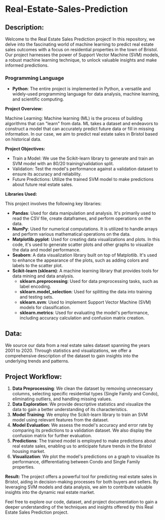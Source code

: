 # Real-Estate-Sales-Prediction

## Description:
Welcome to the Real Estate Sales Prediction project! In this repository, we delve into the fascinating world of machine learning to predict real estate sales outcomes with a focus on residential properties in the town of Bristol. Our project harnesses the power of Support Vector Machine (SVM) models, a robust machine learning technique, to unlock valuable insights and make informed predictions.

### Programming Language

- **Python**: The entire project is implemented in Python, a versatile and widely-used programming language for data analysis, machine learning, and scientific computing.

**Project Overview:**

Machine Learning:
Machine learning (ML) is the process of building algorithms that can "learn" from data. ML takes a dataset and endeavors to construct a model that can accurately predict future data or fill in missing information. In our case, we aim to predict real estate sales in Bristol based on historical data.

**Project Objectives:**
* Train a Model: We use the Scikit-learn library to generate and train an SVM model with an 80/20 training/validation split.
* Validation: Test the model's performance against a validation dataset to ensure its accuracy and reliability.
* Future Predictions: Utilize the trained SVM model to make predictions about future real estate sales.

**Libraries Used:**

This project involves the following key libraries:

- **Pandas**: Used for data manipulation and analysis. It's primarily used to read the CSV file, create dataframes, and perform operations on the data.
- **NumPy**: Used for numerical computations. It is utilized to handle arrays and perform various mathematical operations on the data.
- **Matplotlib.pyplot**: Used for creating data visualizations and plots. In this code, it's used to generate scatter plots and other graphs to visualize the data and model performance.
- **Seaborn**: A data visualization library built on top of Matplotlib. It's used to enhance the appearance of the plots, such as adding colors and labels to the scatter plot.
- **Scikit-learn (sklearn)**: A machine learning library that provides tools for data mining and data analysis.
  - **sklearn.preprocessing**: Used for data preprocessing tasks, such as label encoding.
  - **sklearn.model_selection**: Used for splitting the data into training and testing sets.
  - **sklearn.svm**: Used to implement Support Vector Machine (SVM) models for classification.
  - **sklearn.metrics**: Used for evaluating the model's performance, including accuracy calculation and confusion matrix creation.

## Data:
We source our data from a real estate sales dataset spanning the years 2001 to 2020. Through statistics and visualizations, we offer a comprehensive description of the dataset to gain insights into the underlying trends and patterns.

## Project Workflow:
1. **Data Preprocessing**: We clean the dataset by removing unnecessary columns, selecting specific residential types (Single Family and Condo), eliminating outliers, and handling missing values.
2. **Data Exploration**: We provide descriptive statistics and visualize the data to gain a better understanding of its characteristics.
3. **Model Training**: We employ the Scikit-learn library to train an SVM model using relevant features from the dataset.
4. **Model Evaluation**: We assess the model's accuracy and error rate by comparing its predictions to a validation dataset. We also display the confusion matrix for further evaluation.
5. **Predictions**: The trained model is employed to make predictions about real estate sales, enabling us to anticipate future trends in the Bristol housing market.
6. **Visualization**: We plot the model's predictions on a graph to visualize its performance, differentiating between Condo and Single Family properties.

**Result:**
The project offers a powerful tool for predicting real estate sales in Bristol, aiding in decision-making processes for both buyers and sellers. By leveraging SVM models and data analysis, we aim to contribute valuable insights into the dynamic real estate market.

Feel free to explore our code, dataset, and project documentation to gain a deeper understanding of the techniques and insights offered by this Real Estate Sales Prediction project.
